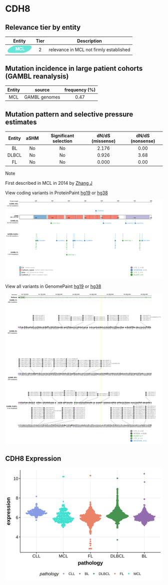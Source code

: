 # CDH8

## Relevance tier by entity

|Entity|Tier|Description                            |
|:------:|:----:|---------------------------------------|
|![MCL](images/icons/MCL_tier2.png)   |2   |relevance in MCL not firmly established|

## Mutation incidence in large patient cohorts (GAMBL reanalysis)

|Entity|source       |frequency (%)|
|:------:|:-------------:|:-------------:|
|MCL   |GAMBL genomes|0.47         |

## Mutation pattern and selective pressure estimates

|Entity|aSHM|Significant selection|dN/dS (missense)|dN/dS (nonsense)|
|:------:|:----:|:---------------------:|:----------------:|:----------------:|
|BL    |No  |No                   |2.176           |0.00            |
|DLBCL |No  |No                   |0.926           |3.68            |
|FL    |No  |No                   |0.000           |0.00            |


> [!NOTE]
> First described in MCL in 2014 by [Zhang J](https://pubmed.ncbi.nlm.nih.gov/24682267)


View coding variants in ProteinPaint [hg19](https://morinlab.github.io/LLMPP/GAMBL/CDH8_protein.html)  or [hg38](https://morinlab.github.io/LLMPP/GAMBL/CDH8_protein_hg38.html)

![image](images/proteinpaint/CDH8_NM_001796.svg)

View all variants in GenomePaint [hg19](https://morinlab.github.io/LLMPP/GAMBL/CDH8.html)  or [hg38](https://morinlab.github.io/LLMPP/GAMBL/CDH8_hg38.html)

![image](images/proteinpaint/CDH8.svg)
## CDH8 Expression
![image](images/gene_expression/CDH8_by_pathology.svg)
<!-- ORIGIN: zhangGenomicLandscapeMantle2014 -->
<!-- MCL: zhangGenomicLandscapeMantle2014 -->
